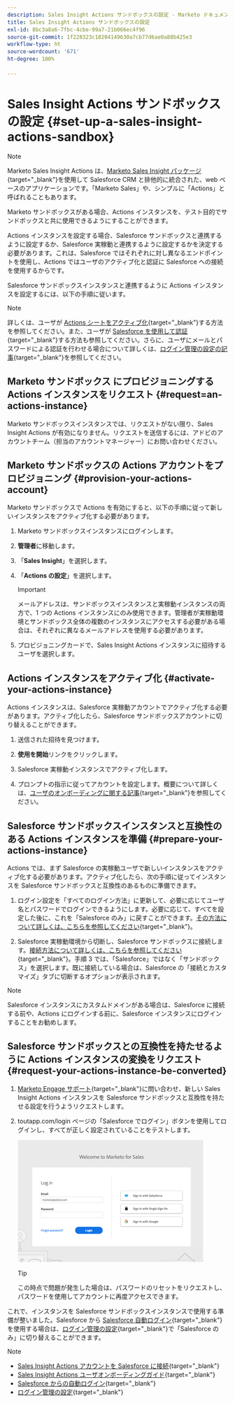 ```yaml
---
description: Sales Insight Actions サンドボックスの設定 - Marketo ドキュメント - 製品ドキュメント
title: Sales Insight Actions サンドボックスの設定
exl-id: 8bc3a8a6-7fbc-4cbe-99a7-21b066ec4f96
source-git-commit: 1f228323c18204149630a7cb77d6ae0a88b425e3
workflow-type: ht
source-wordcount: '671'
ht-degree: 100%

---
```


# Sales Insight Actions サンドボックスの設定 {#set-up-a-sales-insight-actions-sandbox}

>[!NOTE]
>
>Marketo Sales Insight Actions は、[Marketo Sales Insight パッケージ](/help/marketo/product-docs/marketo-sales-insight/msi-for-salesforce/installation/install-marketo-sales-insight-package-in-salesforce-appexchange.md){target="_blank"}を使用して Salesforce CRM と排他的に統合された、web ベースのアプリケーションです。「Marketo Sales」や、シンプルに「Actions」と呼ばれることもあります。

Marketo サンドボックスがある場合、Actions インスタンスを、テスト目的でサンドボックスと共に使用できるようにすることができます。

Actions インスタンスを設定する場合、Salesforce サンドボックスと連携するように設定するか、Salesforce 実稼動と連携するように設定するかを決定する必要があります。これは、Salesforce ではそれぞれに対し異なるエンドポイントを使用し、Actions ではユーザのアクティブ化と認証に Salesforce への接続を使用するからです。

Salesforce サンドボックスインスタンスと連携するように Actions インスタンスを設定するには、以下の手順に従います。

>[!NOTE]
>
>詳しくは、ユーザが [Actions シートをアクティブ化](/help/marketo/product-docs/marketo-sales-insight/actions/getting-started/sales-insight-actions-user-onboarding-checklist.md){target="_blank"}する方法を参照してください。また、ユーザが [Salesforce を使用して認証](/help/marketo/product-docs/marketo-sales-insight/actions/admin/auto-login-from-salesforce.md){target="_blank"}する方法も参照してください。さらに、ユーザにメールとパスワードによる認証を行わせる場合について詳しくは、[ログイン管理の設定の記事](/help/marketo/product-docs/marketo-sales-insight/actions/admin/login-management-settings.md){target="_blank"}を参照してください。

## Marketo サンドボックス にプロビジョニングする Actions インスタンスをリクエスト {#request=an-actions-instance}

Marketo サンドボックスインスタンスでは、リクエストがない限り、Sales Insight Actions が有効になりません。リクエストを送信するには、アドビのアカウントチーム（担当のアカウントマネージャー）にお問い合わせください。

## Marketo サンドボックスの Actions アカウントをプロビジョニング {#provision-your-actions-account}

Marketo サンドボックスで Actions を有効にすると、以下の手順に従って新しいインスタンスをアクティブ化する必要があります。

1. Marketo サンドボックスインスタンスにログインします。

1. **管理者**&#x200B;に移動します。

1. 「**Sales Insight**」を選択します。

1. 「**Actions の設定**」を選択します。

   >[!IMPORTANT]
   >
   >メールアドレスは、サンドボックスインスタンスと実稼動インスタンスの両方で、1 つの Actions インスタンスにのみ使用できます。管理者が実稼動環境とサンドボックス全体の複数のインスタンスにアクセスする必要がある場合は、それぞれに異なるメールアドレスを使用する必要があります。

1. プロビジョニングカードで、Sales Insight Actions インスタンスに招待するユーザを選択します。

## Actions インスタンスをアクティブ化 {#activate-your-actions-instance}

Actions インスタンスは、Salesforce 実稼動アカウントでアクティブ化する必要があります。アクティブ化したら、Salesforce サンドボックスアカウントに切り替えることができます。

1. 送信された招待を見つけます。

1. **使用を開始**&#x200B;リンクをクリックします。

1. Salesforce 実稼動インスタンスでアクティブ化します。

1. プロンプトの指示に従ってアカウントを設定します。概要について詳しくは、[ユーザのオンボーディングに関する記事](/help/marketo/product-docs/marketo-sales-insight/actions/getting-started/sales-insight-actions-user-onboarding-guide.md){target="_blank"}を参照してください。

## Salesforce サンドボックスインスタンスと互換性のある Actions インスタンスを準備 {#prepare-your-actions-instance}

Actions では、まず Salesforce の実稼動ユーザで新しいインスタンスをアクティブ化する必要があります。アクティブ化したら、次の手順に従ってインスタンスを Salesforce サンドボックスと互換性のあるものに準備できます。

1. ログイン設定を「すべてのログイン方法」に更新して、必要に応じてユーザ名とパスワードでログインできるようにします。必要に応じて、すべてを設定した後に、これを「Salesforce のみ」に戻すことができます。[その方法について詳しくは、こちらを参照してください](/help/marketo/product-docs/marketo-sales-insight/actions/admin/login-management-settings.md){target="_blank"}。

1. Salesforce 実稼動環境から切断し、Salesforce サンドボックスに接続します。[接続方法について詳しくは、こちらを参照してください](/help/marketo/product-docs/marketo-sales-insight/actions/crm/salesforce-integration/connect-your-sales-insight-actions-account-to-salesforce.md){target="_blank"}。手順 3 では、「Salesforce」ではなく「サンドボックス」を選択します。既に接続している場合は、Salesforce の「接続とカスタマイズ」タブに切断するオプションが表示されます。

>[!NOTE]
>
>Salesforce インスタンスにカスタムドメインがある場合は、Salesforce に接続する前や、Actions にログインする前に、Salesforce インスタンスにログインすることをお勧めします。

## Salesforce サンドボックスとの互換性を持たせるように Actions インスタンスの変換をリクエスト {#request-your-actions-instance-be-converted}

1. [Marketo Engage サポート](https://nation.marketo.com/t5/support/ct-p/Support){target="_blank"}に問い合わせ、新しい Sales Insight Actions インスタンスを Salesforce サンドボックスと互換性を持たせる設定を行うようリクエストします。

1. toutapp.com/login ページの「Salesforce でログイン」ボタンを使用してログインし、すべてが正しく設定されていることをテストします。

   ![](assets/set-up-a-sales-insight-actions-sandbox-1.png)

   >[!TIP]
   >
   >この時点で問題が発生した場合は、パスワードのリセットをリクエストし、パスワードを使用してアカウントに再度アクセスできます。

これで、インスタンスを Salesforce サンドボックスインスタンスで使用する準備が整いました。Salesforce から [Salesforce 自動ログイン](/help/marketo/product-docs/marketo-sales-insight/actions/admin/auto-login-from-salesforce.md){target="_blank"}を使用する場合は、[ログイン管理の設定](/help/marketo/product-docs/marketo-sales-insight/actions/admin/login-management-settings.md){target="_blank"}で「Salesforce のみ」に切り替えることができます。

>[!NOTE]
>
>* [Sales Insight Actions アカウントを Salesforce に接続](/help/marketo/product-docs/marketo-sales-insight/actions/crm/salesforce-integration/connect-your-sales-insight-actions-account-to-salesforce.md){target="_blank"}
>* [Sales Insight Actions ユーザオンボーディングガイド](/help/marketo/product-docs/marketo-sales-insight/actions/getting-started/sales-insight-actions-user-onboarding-guide.md){target="_blank"}
>* [Salesforce からの自動ログイン](/help/marketo/product-docs/marketo-sales-insight/actions/admin/auto-login-from-salesforce.md){target="_blank"}
>* [ログイン管理の設定](/help/marketo/product-docs/marketo-sales-insight/actions/admin/login-management-settings.md){target="_blank"}
